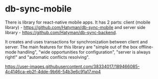 # db-sync-mobile

There is library for react-native mobile apps. It has 2 parts: client (mobile library) - https://github.com/Hatyman/db-sync-mobile and server side library - https://github.com/Hatyman/db-sync-backend.

It creates and uses transactions for synchronization between client and server. The main features for this library are "simple out of the box offline-mode handling", "wide opportunities for configuration", "server is always right!" and "automatic conflicts resolving".


https://user-images.githubusercontent.com/38334017/189466085-4c4146ca-eb2f-4dde-9b66-54b3e6c91a17.mp4



